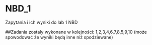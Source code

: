 # NBD_1
Zapytania i ich wyniki do lab 1 NBD

##Zadania zostaly wykonane w kolejności: 1,2,3,4,6,7,8,5,9,10 (może spowodować że wyniki będą inne niż spodziewane)
